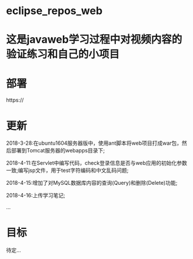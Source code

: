 # eclipse_repos_web
# 这是javaweb学习过程中对视频内容的验证练习和自己的小项目

# 部署

https://
 
# 更新

2018-3-28:在ubuntu1604服务器版中，使用ant脚本将web项目打成war包，然后部署到Tomcat服务器的webapps目录下;

2018-4-11:在Servlet中编写代码，check登录信息是否与web应用的初始化参数一致;编写jsp文件，用于test字符编码和中文乱码问题;

2018-4-15:增加了对MySQL数据库内容的查询(Query)和删除(Delete)功能;

2018-4-16:上传学习笔记;

...


# 目标
待定...
